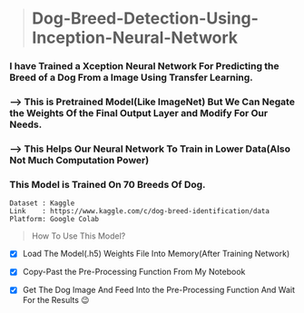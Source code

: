 > # Dog-Breed-Detection-Using-Inception-Neural-Network
### I have Trained a Xception Neural Network For Predicting the Breed of a Dog From a Image Using Transfer Learning.
### --> This is Pretrained Model(Like ImageNet) But We Can Negate the Weights Of the Final Output Layer and Modify For Our Needs.
### --> This Helps Our Neural Network To Train in Lower Data(Also Not Much Computation Power)
### This Model is Trained On 70 Breeds Of Dog.
```
Dataset : Kaggle
Link    : https://www.kaggle.com/c/dog-breed-identification/data
Platform: Google Colab
```
> How To Use This Model?
- [x] Load The Model(.h5) Weights File Into Memory(After Training Network)
- [x] Copy-Past the Pre-Processing Function From My Notebook
- [x] Get The Dog Image And Feed Into the Pre-Processing Function And Wait For the Results 😉









